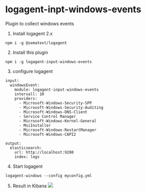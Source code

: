 # logagent-inpt-windows-events

Plugin to collect windows events 

1) Install logagent 2.x 
```
npm i -g @sematext/logagent
```
2) Install this plugin 
```
npm i -g logagent-input-windows-events  
```
3) configure logagent 
```
input:
  windowsEvent:
    module: logagent-input-windows-events 
    intervall: 10
    providers: 
      - Microsoft-Windows-Security-SPP
      - Microsoft-Windows-Security-Auditing
      - Microsoft-Windows-DNS-Client
      - Service Control Manager
      - Microsoft-Windows-Kernel-General
      - MsiInstaller
      - Microsoft-Windows-RestartManager
      - Microsoft-Windows-CAPI2

output:
  elasticsearch:
    url: http://localhost:9200
    index: logs
```
4) Start logagent
```
logagent-windows --config myconfig.yml
```
5) Result in Kibana
![](https://sematext.com/wp-content/uploads/2016/12/Bildschirmfoto-2016-12-02-um-21.44.27.png)


